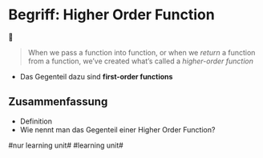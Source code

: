 # Begriff: Higher Order Function
👼

> When we pass a function into function, or when we _return_ a function from a function, we’ve created what’s called a _higher-order function_

- Das Gegenteil dazu sind **first-order functions**

## Zusammenfassung
- Definition
- Wie nennt man das Gegenteil einer Higher Order Function?


#nur learning unit# #learning unit#
